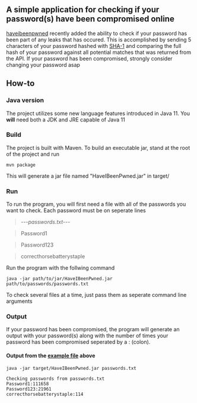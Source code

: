 ## A simple application for checking if your password(s) have been compromised online

[haveibeenpwned](https://haveibeenpwned.com) recently added the ability to check if your password has been part of any leaks that has occured. This is accomplished by sending 5 characters of your password hashed with [SHA-1](https://en.wikipedia.org/wiki/SHA-1) and comparing the full hash of your password against all potential matches that was returned from the API. If your password has been compromised, strongly consider changing your password asap

## How-to
### Java version
The project utilizes some new language features introduced in Java 11. You **will** need both a JDK and JRE capable of Java 11

### Build
The project is built with Maven. To build an executable jar, stand at the root of the project and run

```
mvn package
```

This will generate a jar file named "HaveIBeenPwned.jar" in target/

### Run
To run the program, you will first need a file with all of the passwords you want to check. Each password must be on seperate lines
> ---*passwords.txt*---

> Password1

> Password123

> correcthorsebatterystaple

Run the program with the follwing command

```
java -jar path/to/jar/HaveIBeenPwned.jar path/to/passwords/passwords.txt
```
To check several files at a time, just pass them as seperate command line arguments


### Output
If your password has been compromised, the program will generate an output with your password(s) along with the number of times your password has been compromised seperated by a : (colon).
#### Output from the [example file](#run) above
```
java -jar target/HaveIBeenPwned.jar passwords.txt 

Checking passwords from passwords.txt
Password1:111658
Password123:21961
correcthorsebatterystaple:114

```

